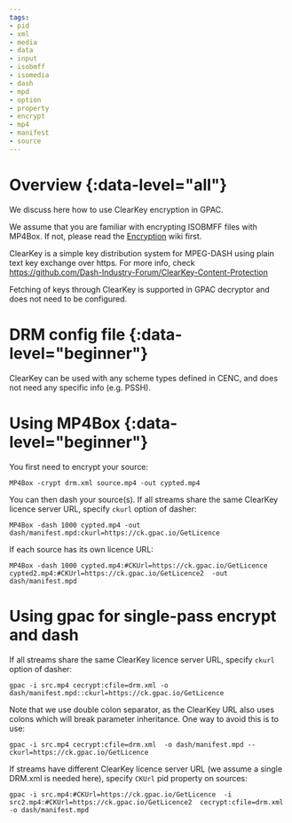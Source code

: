 ```yaml
---
tags:
- pid
- xml
- media
- data
- input
- isobmff
- isomedia
- dash
- mpd
- option
- property
- encrypt
- mp4
- manifest
- source
---
```



# Overview {:data-level="all"}

We discuss here how to use ClearKey encryption in GPAC.  

We assume that you are familiar with encrypting ISOBMFF files with MP4Box. If not, please read the [Encryption](Encryption-Introduction) wiki first. 

ClearKey is a simple key distribution system for MPEG-DASH using plain text key exchange over https.
For more info, check https://github.com/Dash-Industry-Forum/ClearKey-Content-Protection

Fetching of keys through ClearKey is supported in GPAC decryptor and does not need to be configured.


# DRM config file {:data-level="beginner"}

ClearKey can be used with any scheme types defined in CENC, and does not need any specific info (e.g. PSSH). 

# Using MP4Box {:data-level="beginner"}

You first need to encrypt your source:

 ```
 MP4Box -crypt drm.xml source.mp4 -out cypted.mp4
 ```

You can then dash your source(s). If all streams share the same ClearKey licence server URL, specify `ckurl` option of dasher:

 ```
 MP4Box -dash 1000 cypted.mp4 -out dash/manifest.mpd:ckurl=https://ck.gpac.io/GetLicence
 ```


If each source has its own licence URL:
 ```
 MP4Box -dash 1000 cypted.mp4:#CKUrl=https://ck.gpac.io/GetLicence cypted2.mp4:#CKUrl=https://ck.gpac.io/GetLicence2  -out dash/manifest.mpd
 ```


# Using gpac for single-pass encrypt and dash 

If all streams share the same ClearKey licence server URL, specify `ckurl` option of dasher:

```
gpac -i src.mp4 cecrypt:cfile=drm.xml -o dash/manifest.mpd::ckurl=https://ck.gpac.io/GetLicence
```

Note that we use double colon separator, as the ClearKey URL also uses colons which will break parameter inheritance. One way to avoid this is to use:
```
gpac -i src.mp4 cecrypt:cfile=drm.xml  -o dash/manifest.mpd --ckurl=https://ck.gpac.io/GetLicence
```


If streams have different ClearKey licence server URL (we assume a single DRM.xml is needed here), specify `CKUrl` pid property on sources:

```
gpac -i src.mp4:#CKUrl=https://ck.gpac.io/GetLicence  -i src2.mp4:#CKUrl=https://ck.gpac.io/GetLicence2  cecrypt:cfile=drm.xml -o dash/manifest.mpd
```


